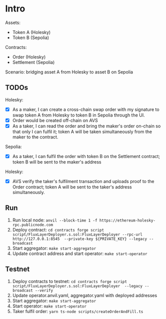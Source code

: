 # Intro

Assets:
- Token A (Holesky)
- Token B (Sepolia)

Contracts:
- Order (Holesky)
- Settlement (Sepolia)

Scenario: bridging asset A from Holesky to asset B on Sepolia

## TODOs
Holesky:
- [x] As a maker, I can create a cross-chain swap order with my signature to swap token A from Holesky to token B in Sepolia through the UI.
- [x] Order would be created off-chain on AVS
- [x] As a taker, I can read the order and bring the maker's order on-chain so that only I can fulfil it; token A will be taken simultaneously from the maker to the contract.

Sepolia:
- [x] As a taker, I can fulfil the order with token B on the Settlement contract; token B will be sent to the maker's address

Holesky:
- [x] AVS verify the taker's fulfilment transaction and uploads proof to the Order contract; token A will be sent to the taker's address simultaneously. 

## Run
1. Run local node: `anvil --block-time 1 -f https://ethereum-holesky-rpc.publicnode.com`
2. Deploy contract: `cd contracts
forge script script/FluxLayerDeployer.s.sol:FluxLayerDeployer --rpc-url http://127.0.0.1:8545  --private-key ${PRIVATE_KEY} --legacy --broadcast`
3. Start aggregator: `make start-aggregator`
4. Update contract address and start operator: `make start-operator`

## Testnet
1. Deploy contracts to testnet: `cd contracts
forge script script/FluxLayerDeployer.s.sol:FluxLayerDeployer  --legacy --broadcast --verify`
2. Update operator.anvil.yaml, aggregator.yaml with deployed addresses
3. Start aggregator: `make start-aggregator`
4. Start operator: `make start-operator`
5. Taker fulfil order: `yarn ts-node scripts/createOrderAndFill.ts`
